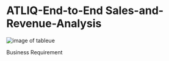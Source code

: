 # ATLIQ-End-to-End Sales-and-Revenue-Analysis



![image of tableue](https://github.com/user-attachments/assets/320e4ca2-5770-43c1-82f5-b002d118ff35)

Business Requirement
